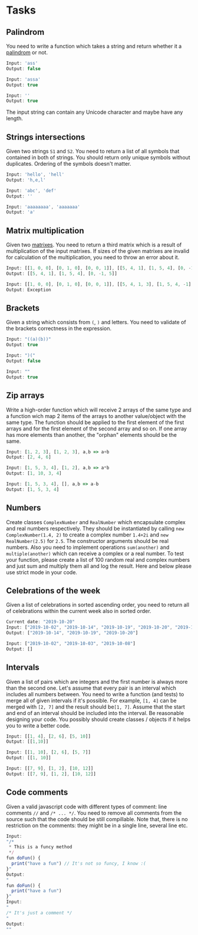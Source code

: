 # Tasks

## Palindrom
You need to write a function which takes a string and return whether it a [palindrom](https://en.wikipedia.org/wiki/Palindrome) or not.

```javascript
Input: 'ass'
Output: false

Input: 'assa'
Output: true

Input: ''
Output: true
```

The input string can contain any Unicode character and maybe have any length.

## Strings intersections
Given two strings `S1` and `S2`. You need to return a list of all symbols that contained in both of strings. You should return only unique symbols without duplicates. Ordering of the symbols doesn't matter.


```javascript
Input: 'hello', 'hell' 
Output: 'h,e,l'

Input: 'abc', 'def'
Output: ''

Input: 'aaaaaaaa', 'aaaaaaa'
Output: 'a'
```
## Matrix multiplication
Given two [matrixes](https://en.wikipedia.org/wiki/Matrix_(mathematics)). You need to return a third matrix which is a result of multiplication of the input matrixes. If sizes of the given matrixes are invalid for calculation of the multiplication, you need to throw an error about it.

```javascript
Input: [[1, 0, 0], [0, 1, 0], [0, 0, 1]], [[5, 4, 1], [1, 5, 4], [0, -1, 5]]
Output: [[5, 4, 1], [1, 5, 4], [0, -1, 5]]

Input: [[1, 0, 0], [0, 1, 0], [0, 0, 1]], [[5, 4, 1, 3], [1, 5, 4, -1], [0, -1, 5, 6], [1, 1, 1, 1]]
Output: Exception
```
## Brackets
Given a string which consists from `(`, `)` and letters. You need to validate of the brackets correctness in the expression.
```javascript
Input: "((a)(b))"
Output: true

Input: ")("
Output: false

Input: ""
Output: true
```
## Zip arrays
Write a high-order function which will receive 2 arrays of the same type and a function wich map 2 items of the arrays to another value/object with the same type. The function should be applied to the first element of the first arrays and for the first element of the second array and so on. If one array has more elements than another, the "orphan" elements should be the same. 
```javascript
Input: [1, 2, 3], [1, 2, 3], a,b => a+b
Output: [2, 4, 6]

Input: [1, 5, 3, 4], [1, 2], a,b => a*b
Output: [1, 10, 3, 4]

Input: [1, 5, 3, 4], [], a,b => a-b
Output: [1, 5, 3, 4]
```
## Numbers
Create classes `ComplexNumber` and `RealNumber` which encapsulate complex and real numbers respectively. They should be instantiated by calling `new ComplexNumber(1.4, 2)` to create a complex number `1.4+2i` and `new RealNumber(2.5)` for `2.5`. The constructor arguments should be real numbers. Also you need to implement operations `sum(another)` and `multiple(another)` which can receive a complex or a real number. To test your function, please create a list of 100 random real and complex numbers and just sum and multiply them all and log the result.
Here and below please use strict mode in your code.
## Celebrations of the week
Given a list of celebrations in sorted ascending order, you need to return all of celebrations within the current week also in sorted order.
```javascript
Current date: "2019-10-20"
Input: ["2019-10-02", "2019-10-14", "2019-10-19", "2019-10-20", "2019-10-25"]
Output: ["2019-10-14", "2019-10-19", "2019-10-20"]

Input: ["2019-10-02", "2019-10-03", "2019-10-08"]
Output: []
```
## Intervals
Given a list of pairs which are integers and the first number is always more than the second one. Let's assume that every pair is an interval which includes all numbers between. You need to write a function (and tests) to merge all of given intervals if it's possible. For example, `[1, 4]` can be merged with `[2, 7]` and the result should be`[1, 7]`. Assume that the start and end of an interval should be included into the interval.
Be reasonable designing your code. You possibly should create classes / objects if it helps you to write a better code.
```javascript
Input: [[1, 4], [2, 6], [5, 10]]
Output: [[1,10]]

Input: [[1, 10], [2, 6], [5, 7]]
Output: [[1, 10]]

Input: [[7, 9], [1, 2], [10, 12]]
Output: [[7, 9], [1, 2], [10, 12]]

```
## Code comments
Given a valid javascript code with different types of comment: line comments `//` and `/* ... */`. You need to remove all comments from the source such that the code should be still compillable. Note that, there is no restriction on the comments:
they might be in a single line, several line etc.
```javascript
Input: 
"/* 
 * This is a funcy method 
 */
fun doFun() {
  print("have a fun") // It's not so funcy, I know :(
}"
Output:
"
fun doFun() {
  print("have a fun")
}"
Input: 
"
/* It's just a comment */
"
Output:
""
```
